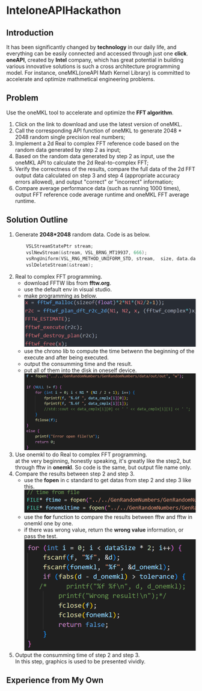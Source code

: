 # InteloneAPIHackathon
## Introduction
It has been significantly changed by **technology** in our daily life, and everything can be easily connected and accessed through just one **click**.  
**oneAPI**, created by **Intel** company, which has great potential in building various innovative solutions is such a cross architecture programming model. For instance, oneMKL(oneAPI Math Kernel Library) is committed to accelerate and optimize mathmetical engineering problems.
## Problem
Use the oneMKL tool to accelerate and optimize the **FFT algorithm**.
1. Click on the link to download and use the latest version of oneMKL.
2. Call the corresponding API function of oneMKL to generate 2048 * 2048 random single precision real numbers;
3. Implement a 2d Real to complex FFT reference code based on the random data generated by step 2 as input;
4. Based on the random data generated by step 2 as input, use the oneMKL API to calculate the 2d Real-to-complex FFT;
5. Verify the correctness of the results, compare the full data of the 2d FFT output data calculated on step 3 and step 4 (appropriate accuracy errors allowed), and output "correct" or "incorrect" information;
6. Compare average performance data (such as running 1000 times), output FFT reference code average runtime and oneMKL FFT average runtime.
## Solution Outline
1. Generate **2048*2048** random data. Code is as below.  
    ``` cpp 
        VSLStreamStatePtr stream;  
        vslNewStream(&stream, VSL_BRNG_MT19937, 666);  
        vsRngUniform(VSL_RNG_METHOD_UNIFORM_STD, stream,  size, data.data(), 0.0f, 1.0f);  
        vslDeleteStream(&stream);
    ```
2. Real to complex FFT programming.  
    - download FFTW libs from **fftw.org**.
    - use the default env in visual studio.
    - make programming as below.![Alt text](image.png)  
    - use the chrono lib to compute the time betwenn the beginning of the execute and after being executed.
    - output the consumming time and the result.
    - put all of them into the disk in oneself device.![Alt text](image-3.png)
3. Use onemkl to do Real to complex FFT programming.  
at the very beginning, honestly speaking, it's greatly like the step2, but through fftw in **onemkl**. So code is the same, but output file name only.  
4. Compare the results between step 2 and step 3.
   - use the **fopen** in c standard to get datas from step 2 and step 3 like this.![Alt text](image-1.png)
    - use the **for** function to compare the results between fftw and fftw in onemkl one by one.
    - if there was wrong value, return the **wrong value** information, or pass the test.![Alt text](image-2.png)
5. Output the consumming time of step 2 and step 3.  
In this step, graphics is used to be presented vividly.
## Experience from My Own